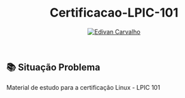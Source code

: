 <h1 align="center">
    <br>
Certificacao-LPIC-101
</h1>
<p align="center">
  <a href="https://github.com/edivancarvalho">
    <img alt="Edivan Carvalho" src="https://img.shields.io/badge/Edivan Carvalho-P.I-red">
  </a>    
</p>
<br>

## 📚 Situação Problema
Material de estudo para a certificação Linux - LPIC 101
